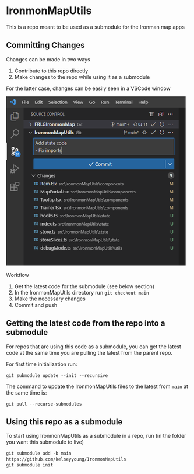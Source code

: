 # IronmonMapUtils

This is a repo meant to be used as a submodule for the Ironman map apps

## Committing Changes

Changes can be made in two ways

1. Contribute to this repo directly
2. Make changes to the repo while using it as a submodule

For the latter case, changes can be easily seen in a VSCode window

![VS Code Commit Demo](./assets/VSCodeSubmodule.PNG)

Workflow

1. Get the latest code for the submodule (see below section)
2. In the IronmonMapUtils directory run `git checkout main`
3. Make the necessary changes
4. Commit and push

## Getting the latest code from the repo into a submodule

For repos that are using this code as a submodule, you can get the latest code at the same time you are pulling the latest from the parent repo.

For first time initialization run:

```
git submodule update --init --recursive
```

The command to update the IronmonMapUtils files to the latest from `main` at the same time is:

```
git pull --recurse-submodules
```

## Using this repo as a submodule

To start using IronmonMapUtils as a submodule in a repo, run (in the folder you want this submodule to live)

```
git submodule add -b main https://github.com/kelseyyoung/IronmonMapUtils
git submodule init
```
